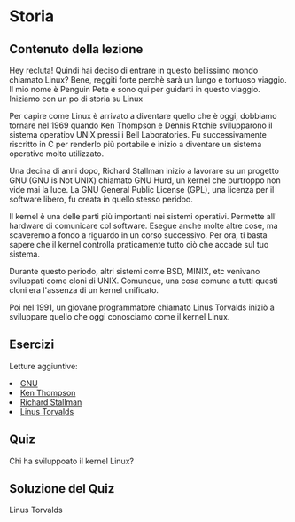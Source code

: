 # Storia 

## Contenuto della lezione
Hey recluta! Quindi hai deciso di entrare in questo bellissimo mondo chiamato Linux? Bene, reggiti forte perchè sarà un lungo e tortuoso viaggio. Il mio nome è Penguin Pete e sono qui per guidarti in questo viaggio. Iniziamo con un po di storia su Linux

Per capire come Linux è arrivato a diventare quello che è oggi, dobbiamo tornare nel 1969 quando Ken Thompson e Dennis Ritchie svilupparono il sistema operatiov UNIX pressi i Bell Laboratories. Fu successivamente riscritto in C per renderlo più portabile e inizio a diventare un sistema operativo molto utilizzato.

Una decina di anni dopo, Richard Stallman inizio a lavorare su un progetto GNU (GNU is Not UNIX) chiamato GNU Hurd, un kernel che purtroppo non vide mai la luce. La GNU General Public License (GPL), una licenza per il software libero, fu creata in quello stesso peridoo.

Il kernel è una delle parti più importanti nei sistemi operativi. Permette all' hardware di comunicare col software. Esegue anche molte altre cose, ma scaveremo a fondo a riguardo in un corso successivo. Per ora, ti basta sapere che il kernel controlla praticamente tutto ciò che accade sul tuo sistema.

Durante questo periodo, altri sistemi come BSD, MINIX, etc venivano sviluppati come cloni di UNIX. Comunque, una cosa comune a tutti questi cloni era l'assenza di un kernel unificato.

Poi nel 1991, un giovane programmatore chiamato Linus Torvalds iniziò a sviluppare quello che oggi conosciamo come il kernel Linux.

## Esercizi 

Letture aggiuntive:
<li><a href='https://www.gnu.org/home.en.html'>GNU</a></li>
<li><a href='https://en.wikipedia.org/wiki/Ken_Thompson'>Ken Thompson</a></li>
<li><a href='https://stallman.org/'>Richard Stallman</a></li>
<li><a href='https://en.wikipedia.org/wiki/Linus_Torvalds'>Linus Torvalds</a></li>

## Quiz

Chi ha sviluppoato il kernel Linux?

## Soluzione del Quiz

Linus Torvalds
